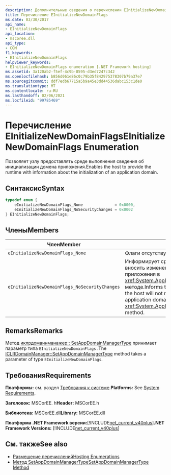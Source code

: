 ```yaml
---
description: Дополнительные сведения о перечислении EInitializeNewDomainFlags
title: Перечисление EInitializeNewDomainFlags
ms.date: 03/30/2017
api_name:
- EInitializeNewDomainFlags
api_location:
- mscoree.dll
api_type:
- COM
f1_keywords:
- EInitializeNewDomainFlags
helpviewer_keywords:
- EInitializeNewDomainFlags enumeration [.NET Framework hosting]
ms.assetid: 3a120ab2-f5ef-4c9b-8595-d3ed7247c342
ms.openlocfilehash: b856d061e86c0c79b35f842975378307b79a37e7
ms.sourcegitcommit: ddf7edb67715a5b9a45e3dd44536dabc153c1de0
ms.translationtype: MT
ms.contentlocale: ru-RU
ms.lasthandoff: 02/06/2021
ms.locfileid: "99785469"
---
```

# <a name="einitializenewdomainflags-enumeration"></a><span data-ttu-id="b248b-103">Перечисление EInitializeNewDomainFlags</span><span class="sxs-lookup"><span data-stu-id="b248b-103">EInitializeNewDomainFlags Enumeration</span></span>

<span data-ttu-id="b248b-104">Позволяет узлу предоставлять среде выполнения сведения об инициализации домена приложения.</span><span class="sxs-lookup"><span data-stu-id="b248b-104">Enables the host to provide the runtime with information about the initialization of an application domain.</span></span>  
  
## <a name="syntax"></a><span data-ttu-id="b248b-105">Синтаксис</span><span class="sxs-lookup"><span data-stu-id="b248b-105">Syntax</span></span>  
  
```cpp  
typedef enum {  
    eInitializeNewDomainFlags_None              = 0x0000,  
    eInitializeNewDomainFlags_NoSecurityChanges = 0x0002  
} EInitializeNewDomainFlags;  
```  
  
## <a name="members"></a><span data-ttu-id="b248b-106">Члены</span><span class="sxs-lookup"><span data-stu-id="b248b-106">Members</span></span>  
  
|<span data-ttu-id="b248b-107">Член</span><span class="sxs-lookup"><span data-stu-id="b248b-107">Member</span></span>|<span data-ttu-id="b248b-108">Описание</span><span class="sxs-lookup"><span data-stu-id="b248b-108">Description</span></span>|  
|------------|-----------------|  
|`eInitializeNewDomainFlags_None`|<span data-ttu-id="b248b-109">Флаги отсутствуют.</span><span class="sxs-lookup"><span data-stu-id="b248b-109">No flags.</span></span>|  
|`eInitializeNewDomainFlags_NoSecurityChanges`|<span data-ttu-id="b248b-110">Информирует среду CLR о том, что узел не будет вносить изменения в состояние безопасности домена приложения в <xref:System.AppDomainManager.InitializeNewDomain%2A> методе.</span><span class="sxs-lookup"><span data-stu-id="b248b-110">Informs the common language runtime (CLR) that the host will not make changes to the security state of the application domain in the <xref:System.AppDomainManager.InitializeNewDomain%2A> method.</span></span>|  
  
## <a name="remarks"></a><span data-ttu-id="b248b-111">Remarks</span><span class="sxs-lookup"><span data-stu-id="b248b-111">Remarks</span></span>  

 <span data-ttu-id="b248b-112">Метод [иклрдомаинманажер:: SetAppDomainManagerType](iclrdomainmanager-setappdomainmanagertype-method.md) принимает параметр типа `EInitializeNewDomainFlags` .</span><span class="sxs-lookup"><span data-stu-id="b248b-112">The [ICLRDomainManager::SetAppDomainManagerType](iclrdomainmanager-setappdomainmanagertype-method.md) method takes a parameter of type `EInitializeNewDomainFlags`.</span></span>  
  
## <a name="requirements"></a><span data-ttu-id="b248b-113">Требования</span><span class="sxs-lookup"><span data-stu-id="b248b-113">Requirements</span></span>  

 <span data-ttu-id="b248b-114">**Платформы:** см. раздел [Требования к системе](../../get-started/system-requirements.md).</span><span class="sxs-lookup"><span data-stu-id="b248b-114">**Platforms:** See [System Requirements](../../get-started/system-requirements.md).</span></span>  
  
 <span data-ttu-id="b248b-115">**Заголовок:** MSCorEE. h</span><span class="sxs-lookup"><span data-stu-id="b248b-115">**Header:** MSCorEE.h</span></span>  
  
 <span data-ttu-id="b248b-116">**Библиотека:** MSCorEE.dll</span><span class="sxs-lookup"><span data-stu-id="b248b-116">**Library:** MSCorEE.dll</span></span>  
  
 <span data-ttu-id="b248b-117">**Платформа .NET Framework версии:**[!INCLUDE[net_current_v40plus](../../../../includes/net-current-v40plus-md.md)]</span><span class="sxs-lookup"><span data-stu-id="b248b-117">**.NET Framework Versions:** [!INCLUDE[net_current_v40plus](../../../../includes/net-current-v40plus-md.md)]</span></span>  
  
## <a name="see-also"></a><span data-ttu-id="b248b-118">См. также</span><span class="sxs-lookup"><span data-stu-id="b248b-118">See also</span></span>

- [<span data-ttu-id="b248b-119">Размещение перечислений</span><span class="sxs-lookup"><span data-stu-id="b248b-119">Hosting Enumerations</span></span>](hosting-enumerations.md)
- [<span data-ttu-id="b248b-120">Метод SetAppDomainManagerType</span><span class="sxs-lookup"><span data-stu-id="b248b-120">SetAppDomainManagerType Method</span></span>](iclrdomainmanager-setappdomainmanagertype-method.md)
